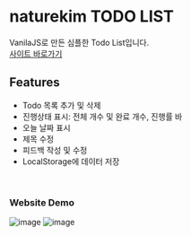 # naturekim TODO LIST  

VanilaJS로 만든 심플한 Todo List입니다.  
[사이트 바로가기](https://nature-todolist.netlify.app/)
<br />

## Features
* Todo 목록 추가 및 삭제
* 진행상태 표시: 전체 개수 및 완료 개수, 진행률 바
* 오늘 날짜 표시
* 제목 수정
* 피드백 작성 및 수정
* LocalStorage에 데이터 저장  

<br />

### Website Demo  
![image](https://user-images.githubusercontent.com/66105089/219278433-2fbbe4a1-9cc1-4064-9a36-a69a8ecaf851.png)
![image](https://user-images.githubusercontent.com/66105089/219278207-7f8c7444-7718-4169-accb-794688d3fe65.png)
